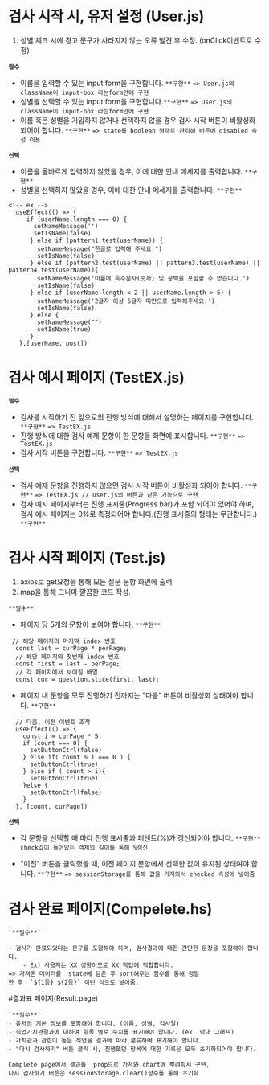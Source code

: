 # 검사 시작 시, 유저 설정 (User.js)
1. 성별 체크 시에 경고 문구가 사라지지 않는 오류 발견 후 수정. (onClick이벤트로 수정)

**`필수`**
- 이름을 입력할 수 있는 input form을 구현합니다. `**구현**` `=> User.js의 className이 input-box 라는form안에 구현` 
- 성별을 선택할 수 있는 input form을 구현합니다.`**구현**` `=> User.js의 className이 input-box 라는form안에 구현 `
- 이름 혹은 성별을 기입하지 않거나 선택하지 않을 경우 검사 시작 버튼이 비활성화 되어야 합니다. `**구현**` `=> state를 boolean 형태로 관리해 버튼에 disabled 속성 이용`

**`선택`** 
- 이름을 올바르게 입력하지 않았을 경우, 이에 대한 안내 메세지를 출력합니다. `**구현**`
- 성별을 선택하지 않았을 경우, 이에 대한 안내 메세지를 출력합니다. `**구현**`
```
<!-- ex -->
  useEffect(() => {
     if (userName.length === 0) {
       setNameMessage('')
       setIsName(false)
      } else if (pattern1.test(userName)) {
        setNameMessage("한글로 입력해 주세요.")
        setIsName(false)
      } else if (pattern2.test(userName) || pattern3.test(userName) || pattern4.test(userName)){
        setNameMessage('이름에 특수문자(숫자) 및 공백을 포함할 수 없습니다.')
        setIsName(false)
      } else if (userName.length < 2 || userName.length > 5) {
        setNameMessage('2글자 이상 5글자 미만으로 입력해주세요.')
        setIsName(false)
      } else {
        setNameMessage("")
        setIsName(true)
      }
   },[userName, post])
```


# 검사 예시 페이지 (TestEX.js)

**`필수`**

- 검사를 시작하기 전 앞으로의 진행 방식에 대해서 설명하는 페이지를 구현합니다. `**구현**` `=> TestEX.js`
- 진행 방식에 대한 검사 예제 문항이 한 문항을 화면에 표시합니다. `**구현**`  `=> TestEX.js`
- 검사 시작 버튼을 구현합니다. `**구현**` `=> TestEX.js`

**`선택`** 

- 검사 예제 문항을 진행하지 않으면 검사 시작 버튼이 비활성화 되어야 합니다. `**구현**` `=> TestEX.js // User.js의 버튼과 같은 기능으로 구현 `
- 검사 예시 페이지부터는 진행 표시줄(Progress bar)가 포함 되어야 있어야 하며, 검사 예시 페이지는 0%로 측정되어야 합니다.(진행 표시줄의 형태는 무관합니다.) `**구현**`



# 검사 시작 페이지 (Test.js)
1. axios로 get요청을 통해 모든 질문 문항 화면에 출력
2. map을 통해 그나마 깔끔한 코드 작성.


`**필수**`

- 페이지 당 5개의 문항이 보여야 합니다. `**구현**`
```
 // 해당 페이지의 마지막 index 번호
  const last = curPage * perPage;  
  // 해당 페이지의 첫번째 index 번호
  const first = last - perPage;
  // 각 페이지에서 보여질 배열
  const cur = question.slice(first, last);
  ```
- 페이지 내 문항을 모두 진행하기 전까지는 "다음" 버튼이 비활성화 상태여야 합니다. `**구현**`
```
  // 다음, 이전 이벤트 조작  
  useEffect(() => {
    const i = curPage * 5
    if (count === 0) {
      setButtonCtrl(false)
    } else if( count % i === 0 ) {
      setButtonCtrl(true)
    } else if ( count > i){
      setButtonCtrl(true)
    }else {
      setButtonCtrl(false)
    } 
  }, [count, curPage])
  ```


**`선택`** 

- 각 문항을 선택할 때 마다 진행 표시줄과 퍼센트(%)가 갱신되어야 합니다. `**구현**`
`check값이 들어있는 객체의 길이를 통해 %갱신`

- "이전" 버튼을 클릭했을 때, 이전 페이지 문항에서 선택한 값이 유지된 상태여야 합니다. `**구현**`
`=> sessionStorage를 통해 값을 가져와서 checked 속성에 넣어줌`


# 검사 완료 페이지(Compelete.hs)
    
    `**필수**`
    
    - 검사가 완료되었다는 문구를 포함해야 하며, 검사결과에 대한 간단한 문장을 포함해야 합니다.
        - Ex) 사용자는 XX 성향이므로 XX 직업에 적합합니다.
    => 가져온 데이터를  state에 담은 후 sort해주는 함수를 통해 정렬
    한 후  `${1등} ${2등}` 이런 식으로 넣어줌.



#결과표 페이지(Result.page)
    
    `**필수**`
    - 유저의 기본 정보를 포함해야 합니다. (이름, 성별, 검사일)
    - 직업가치관결과에 대하여 항목 별로 수치를 표기해야 합니다. (ex. 막대 그래프)
    - 가치관과 관련이 높은 직업을 결과에 따라 분류하여 표기해야 합니다.
    - "다시 검사하기" 버튼 클릭 시, 진행했던 항목에 대한 기록은 모두 초기화되어야 합니다.

    Complete page에서 결과를  prop으로 가져와 chart에 뿌려줘서 구현,
    다시 검사하기 버튼은 sessionStorage.clear()함수를 통해 초기화





